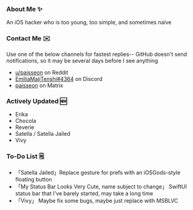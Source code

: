 ### About Me ✨
An iOS hacker who is too young, too simple, and sometimes naïve

### Contact Me ✉️
Use one of the below channels for fastest replies-- GitHub doesn't send notifications, so it may be several days before I see anything

- [u/paisseon](https://reddit.com/u/paisseon) on Reddit
- [EmiliaMajiTenshi#4364](https://discord.gg/VM2ZVWqxsj) on Discord
- [paisseon](https://matrix.to/#/#cypwnserver:matrix.org) on Matrix

### Actively Updated 🆕
- Erika
- Chocola
- Reverie
- Satella / Satella Jailed
- Vivy

### To-Do List 🗒
- 「Satella Jailed」Replace gesture for prefs with an iOSGods-style floating button
- 「My Status Bar Looks Very Cute, name subject to change」    SwiftUI status bar that I've barely started, may take a long time
- 「Vivy」         Maybe fix some bugs, maybe just replace with MSBLVC
